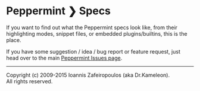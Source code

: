 Peppermint ❯ Specs
==========

If you want to find out what the Peppermint specs look like, from their highlighting modes, snippet files, or embedded plugins/builtins, this is the place.

If you have some suggestion / idea / bug report or feature request, just head over to the main [Peppermint Issues page](https://github.com/osxpeppermint/peppermint/issues).

----

Copyright (c) 2009-2015 Ioannis Zafeiropoulos (aka Dr.Kameleon).  
All rights reserved.
